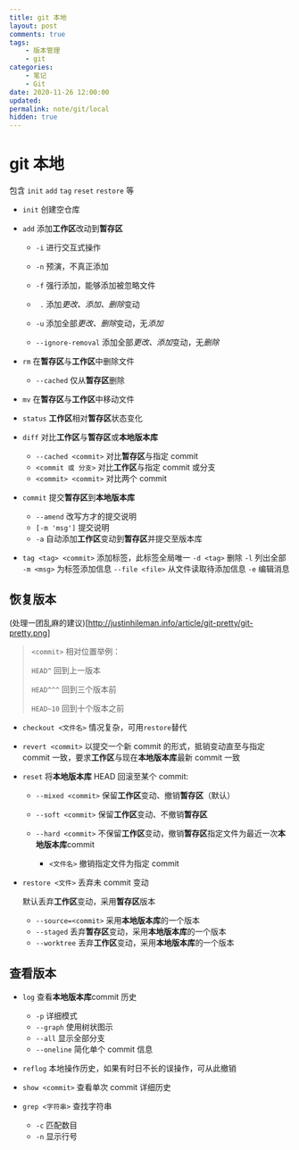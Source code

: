 ```yaml
---
title: git 本地
layout: post
comments: true
tags:
    - 版本管理
    - git
categories:
    - 笔记
    - Git
date: 2020-11-26 12:00:00
updated:
permalink: note/git/local
hidden: true
---
```


# git 本地

包含 `init` `add` `tag` `reset` `restore` 等

<!-- more -->

-   `init` 创建空仓库

-   `add` 添加**工作区**改动到**暂存区**

    -   `-i` 进行交互式操作
    -   `-n` 预演，不真正添加
    -   `-f` 强行添加，能够添加被忽略文件

    -   ` .` 添加*更改、添加、删除*变动
    -   `-u` 添加全部*更改、删除*变动，无*添加*
    -   `--ignore-removal` 添加全部*更改、添加*变动，无*删除*

-   `rm` 在**暂存区**与**工作区**中删除文件

    -   `--cached` 仅从**暂存区**删除

-   `mv` 在**暂存区**与**工作区**中移动文件

-   `status` **工作区**相对**暂存区**状态变化

-   `diff` 对比**工作区**与**暂存区**或**本地版本库**

    -   `--cached <commit>` 对比**暂存区**与指定 commit
    -   `<commit 或 分支>` 对比**工作区**与指定 commit 或分支
    -   `<commit> <commit>` 对比两个 commit

-   `commit` 提交**暂存区**到**本地版本库**

    -   `--amend` 改写方才的提交说明
    -   `[-m 'msg']` 提交说明
    -   `-a` 自动添加**工作区**变动到**暂存区**并提交至版本库

-   `tag <tag> <commit>` 添加标签，此标签全局唯一
    `-d <tag>` 删除
    `-l` 列出全部
    `-m <msg>` 为标签添加信息
    `--file <file>` 从文件读取待添加信息
    `-e` 编辑消息

## 恢复版本

(处理一团乱麻的建议)[http://justinhileman.info/article/git-pretty/git-pretty.png]

> `<commit>` 相对位置举例：
>
> `HEAD^` 回到上一版本
>
> `HEAD^^^` 回到三个版本前
>
> `HEAD~10` 回到十个版本之前

-   `checkout <文件名>` 情况复杂，可用`restore`替代

-   `revert <commit>` 以提交一个新 commit 的形式，抵销变动直至与指定 commit 一致，要求**工作区**与现在**本地版本库**最新 commit 一致

-   `reset` 将**本地版本库** HEAD 回滚至某个 commit:

    -   `--mixed <commit>` 保留**工作区**变动、撤销**暂存区**（默认）
    -   `--soft <commit>` 保留**工作区**变动、不撤销**暂存区**
    -   `--hard <commit>` 不保留**工作区**变动，撤销**暂存区**指定文件为最近一次**本地版本库**commit

        -   `<文件名>` 撤销指定文件为指定 commit

-   `restore <文件>` 丢弃未 commit 变动

    默认丢弃**工作区**变动，采用**暂存区**版本

    -   `--source=<commit>` 采用**本地版本库**的一个版本
    -   `--staged` 丢弃**暂存区**变动，采用**本地版本库**的一个版本
    -   `--worktree` 丢弃**工作区**变动，采用**本地版本库**的一个版本

## 查看版本

-   `log` 查看**本地版本库**commit 历史

    -   `-p` 详细模式
    -   `--graph` 使用树状图示
    -   `--all` 显示全部分支
    -   `--oneline` 简化单个 commit 信息

-   `reflog` 本地操作历史，如果有时日不长的误操作，可从此撤销

-   `show <commit>` 查看单次 commit 详细历史

-   `grep <字符串>` 查找字符串
    -   `-c` 匹配数目
    -   `-n` 显示行号
